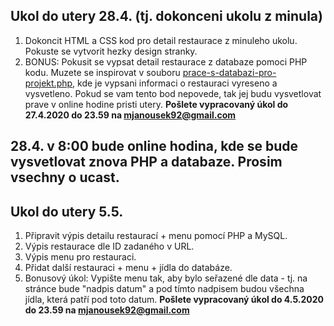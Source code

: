 ## Ukol do utery 28.4. (tj. dokonceni ukolu z minula)

1. Dokoncit HTML a CSS kod pro detail restaurace z minuleho ukolu. Pokuste se vytvorit hezky design stranky.
2. BONUS: Pokusit se vypsat detail restaurace z databaze pomoci PHP kodu. Muzete se inspirovat v souboru [prace-s-databazi-pro-projekt.php](prace-s-databazi-pro-projekt.php), kde je vypsani informaci o restauraci vyreseno a vysvetleno. Pokud se vam tento bod nepovede, tak jej budu vysvetlovat prave v online hodine pristi utery.
**Pošlete vypracovaný úkol do 27.4.2020 do 23.59 na mjanousek92@gmail.com**

## 28.4. v 8:00 bude online hodina, kde se bude vysvetlovat znova PHP a databaze. Prosim vsechny o ucast.

## Ukol do utery 5.5.

1. Připravit výpis detailu restaurací + menu pomocí PHP a MySQL.
2. Výpis restaurace dle ID zadaného v URL.
3. Výpis menu pro restauraci.
4. Přidat další restauraci + menu + jídla do databáze.
5. Bonusový úkol: Vypište menu tak, aby bylo seřazené dle data - tj. na stránce bude "nadpis datum" a pod tímto nadpisem budou všechna jídla, která patří pod toto datum.
**Pošlete vypracovaný úkol do 4.5.2020 do 23.59 na mjanousek92@gmail.com**